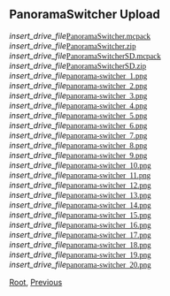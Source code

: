 ## PanoramaSwitcher Upload
<div class="filedownload"><i class="material-icons">insert_drive_file</i><a href="./PanoramaSwitcher.mcpack" style="font-family: Mojangles">PanoramaSwitcher.mcpack</a></div>
<div class="filedownload"><i class="material-icons">insert_drive_file</i><a href="./PanoramaSwitcher.zip" style="font-family: Mojangles">PanoramaSwitcher.zip</a></div>
<div class="filedownload"><i class="material-icons">insert_drive_file</i><a href="./PanoramaSwitcherSD.mcpack" style="font-family: Mojangles">PanoramaSwitcherSD.mcpack</a></div>
<div class="filedownload"><i class="material-icons">insert_drive_file</i><a href="./PanoramaSwitcherSD.zip" style="font-family: Mojangles">PanoramaSwitcherSD.zip</a></div>
<div class="filedownload"><i class="material-icons">insert_drive_file</i><a href="./panorama-switcher_1.png" style="font-family: Mojangles">panorama-switcher_1.png</a></div>
<div class="filedownload"><i class="material-icons">insert_drive_file</i><a href="./panorama-switcher_2.png" style="font-family: Mojangles">panorama-switcher_2.png</a></div>
<div class="filedownload"><i class="material-icons">insert_drive_file</i><a href="./panorama-switcher_3.png" style="font-family: Mojangles">panorama-switcher_3.png</a></div>
<div class="filedownload"><i class="material-icons">insert_drive_file</i><a href="./panorama-switcher_4.png" style="font-family: Mojangles">panorama-switcher_4.png</a></div>
<div class="filedownload"><i class="material-icons">insert_drive_file</i><a href="./panorama-switcher_5.png" style="font-family: Mojangles">panorama-switcher_5.png</a></div>
<div class="filedownload"><i class="material-icons">insert_drive_file</i><a href="./panorama-switcher_6.png" style="font-family: Mojangles">panorama-switcher_6.png</a></div>
<div class="filedownload"><i class="material-icons">insert_drive_file</i><a href="./panorama-switcher_7.png" style="font-family: Mojangles">panorama-switcher_7.png</a></div>
<div class="filedownload"><i class="material-icons">insert_drive_file</i><a href="./panorama-switcher_8.png" style="font-family: Mojangles">panorama-switcher_8.png</a></div>
<div class="filedownload"><i class="material-icons">insert_drive_file</i><a href="./panorama-switcher_9.png" style="font-family: Mojangles">panorama-switcher_9.png</a></div>
<div class="filedownload"><i class="material-icons">insert_drive_file</i><a href="./panorama-switcher_10.png" style="font-family: Mojangles">panorama-switcher_10.png</a></div>
<div class="filedownload"><i class="material-icons">insert_drive_file</i><a href="./panorama-switcher_11.png" style="font-family: Mojangles">panorama-switcher_11.png</a></div>
<div class="filedownload"><i class="material-icons">insert_drive_file</i><a href="./panorama-switcher_12.png" style="font-family: Mojangles">panorama-switcher_12.png</a></div>
<div class="filedownload"><i class="material-icons">insert_drive_file</i><a href="./panorama-switcher_13.png" style="font-family: Mojangles">panorama-switcher_13.png</a></div>
<div class="filedownload"><i class="material-icons">insert_drive_file</i><a href="./panorama-switcher_14.png" style="font-family: Mojangles">panorama-switcher_14.png</a></div>
<div class="filedownload"><i class="material-icons">insert_drive_file</i><a href="./panorama-switcher_15.png" style="font-family: Mojangles">panorama-switcher_15.png</a></div>
<div class="filedownload"><i class="material-icons">insert_drive_file</i><a href="./panorama-switcher_16.png" style="font-family: Mojangles">panorama-switcher_16.png</a></div>
<div class="filedownload"><i class="material-icons">insert_drive_file</i><a href="./panorama-switcher_17.png" style="font-family: Mojangles">panorama-switcher_17.png</a></div>
<div class="filedownload"><i class="material-icons">insert_drive_file</i><a href="./panorama-switcher_18.png" style="font-family: Mojangles">panorama-switcher_18.png</a></div>
<div class="filedownload"><i class="material-icons">insert_drive_file</i><a href="./panorama-switcher_19.png" style="font-family: Mojangles">panorama-switcher_19.png</a></div>
<div class="filedownload"><i class="material-icons">insert_drive_file</i><a href="./panorama-switcher_20.png" style="font-family: Mojangles">panorama-switcher_20.png</a></div>

[Root](/), [Previous](../)
<head><style>blockquote>h5 { line-height:0!important } </style></head>

